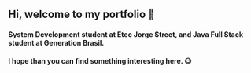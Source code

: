 ## Hi, welcome to my portfolio :blue_heart:
#### System Development student at Etec Jorge Street, and Java Full Stack student at Generation Brasil.
#### I hope than you can find something interesting here. :wink: